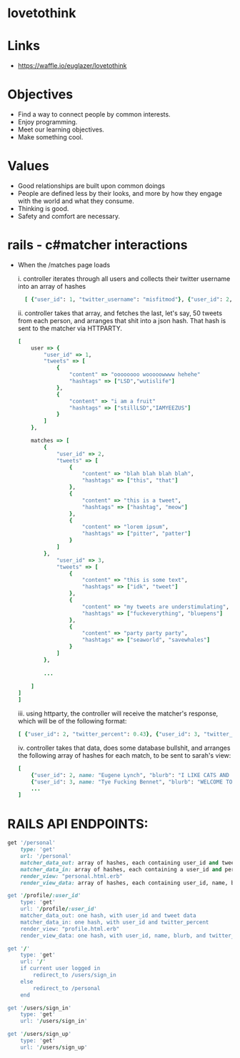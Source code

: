 lovetothink
===========

# Links
* https://waffle.io/euglazer/lovetothink

# Objectives
* Find a way to connect people by common interests. 
* Enjoy programming.
* Meet our learning objectives.
* Make something cool.

# Values
* Good relationships are built upon common doings
* People are defined less by their looks, and more by how they engage with the world and what they consume.
* Thinking is good.
* Safety and comfort are necessary.

# rails - c#matcher interactions
* When the /matches page loads

	i. controller iterates through all users and collects their twitter username into an array of hashes
	```ruby
	  [ {"user_id": 1, "twitter_username": "misfitmod"}, {"user_id": 2, "twitter_username": "deephousekitty"}, ... ]
	```
  ii. controller takes that array, and fetches the last, let's say, 50 tweets from each person, and arranges that shit into a json hash. That hash is sent to the matcher via HTTPARTY.
	```ruby
	[
		user => {
			"user_id" => 1,
			"tweets" => [
				{
					"content" => "oooooooo wooooowwww hehehe"
					"hashtags" => ["LSD","wutislife"]
				},
				{
					"content" => "i am a fruit"
					"hashtags" => ["stillLSD","IAMYEEZUS"]
				}
			]
		},
	
		matches => [ 
			{ 
				"user_id" => 2,
				"tweets" => [
					{ 
						"content" => "blah blah blah blah",
						"hashtags" => ["this", "that"]
					},
					{ 
						"content" => "this is a tweet",
						"hashtags" => ["hashtag", "meow"]
					},
					{ 
						"content" => "lorem ipsum",
						"hashtags" => ["pitter", "patter"]
					}
				]
			},
				"user_id" => 3,
				"tweets" => [
					{ 
						"content" => "this is some text",
						"hashtags" => ["idk", "tweet"]
					},
					{ 
						"content" => "my tweets are understimulating",
						"hashtags" => ["fuckeverything", "bluepens"]
					},
					{ 
						"content" => "party party party",
						"hashtags" => ["seaworld", "savewhales"]
					}
				]
			},
		
			...
		
		]
	]
	]
	```
	iii. using httparty, the controller will receive the matcher's response, which will be of the following format:
	```ruby 
	[ {"user_id": 2, "twitter_percent": 0.43}, {"user_id": 3, "twitter_percent": 0.56}, ... ]
	```
	iv. controller takes that data, does some database bullshit, and arranges the following array of hashes for each match, to be sent to sarah's view:
	```ruby 
	[ 
		{"user_id": 2, name: "Eugene Lynch", "blurb": "I LIKE CATS AND ELECTRITY", "twitter_percent": 0.32}, 
		{"user_id": 3, name: "Tye Fucking Bennet", "blurb": "WELCOME TO INVERCARGILL", "twitter_percent": 0.56}, 
		... 
	]
	```
	
# RAILS API ENDPOINTS:
```ruby
get '/personal'
	type: 'get'
	url: '/personal'
	matcher_data_out: array of hashes, each containing user_id and tweet data.
	matcher_data_in: array of hashes, each containing a user_id and percent 
	render_view: "personal.html.erb"
	render_view_data: array of hashes, each containing user_id, name, blurb, image_url, and twitter percent. Also user's info: name, blurb, image_url, last 5 tweets.

get '/profile/:user_id'
	type: 'get'
	url: '/profile/:user_id'
	matcher_data_out: one hash, with user_id and tweet data
	matcher_data_in: one hash, with user_id and twitter_percent
	render_view: "profile.html.erb"
	render_view_data: one hash, with user_id, name, blurb, and twitter_percent.

get '/'
	type: 'get'
	url: '/'
	if current user logged in 
		redirect_to /users/sign_in
	else
		redirect_to /personal
	end

get '/users/sign_in'
	type: 'get'
	url: '/users/sign_in'

get '/users/sign_up'
	type: 'get'
	url: '/users/sign_up'

```
